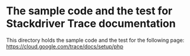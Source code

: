 # The sample code and the test for Stackdriver Trace documentation

This directory holds the sample code and the test for the following page:
https://cloud.google.com/trace/docs/setup/php
